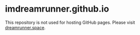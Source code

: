 # imdreamrunner.github.io

This repository is not used for hosting GitHub pages. Please visit [dreamrunner.space](dreamrunner.space).
